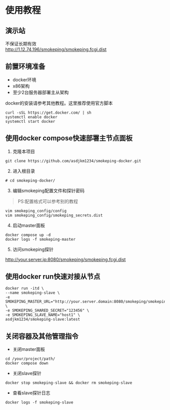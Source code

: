 # 使用教程

## 演示站
不保证长期有效  
http://1.12.74.196/smokeping/smokeping.fcgi.dist

## 前置环境准备
- docker环境
- x86架构
- 至少2台服务器部署主从架构

docker的安装请参考其他教程。这里推荐使用官方脚本
```
curl -sSL https://get.docker.com/ | sh
systemctl enable docker
systemctl start docker
```

## 使用docker compose快速部署主节点面板

1. 克隆本项目
```
git clone https://github.com/asdjkm1234/smokeping-docker.git
```

2. 进入根目录
```
# cd smokeping-docker/
```

3. 编辑smokeping配置文件和探针密码

> PS:配置格式可以参考别的教程
```
vim smokeping_config/config  
vim smokeping_config/smokeping_secrets.dist
```

4. 启动master面板
```
docker compose up -d
docker logs -f smokeping-master
```
5. 访问smokeping探针
   
http://your.server.ip:8080/smokeping/smokeping.fcgi.dist


## 使用docker run快速对接从节点
```
docker run -itd \
--name smokeping-slave \
-e SMOKEPING_MASTER_URL="http://your.server.domain:8080/smokeping/smokeping.fcgi.dist" \
-e SMOKEPING_SHARED_SECRET="123456" \
-e SMOKEPING_SLAVE_NAME="host1" \
asdjkm1234/smokeping-slave:latest
```

## 关闭容器及其他管理指令

- 关闭master面板
```
cd /your/project/path/
docker compose down
```

- 关闭slave探针
```
docker stop smokeping-slave && docker rm smokeping-slave
```

- 查看slave探针日志
```
docker logs -f smokeping-slave
```
